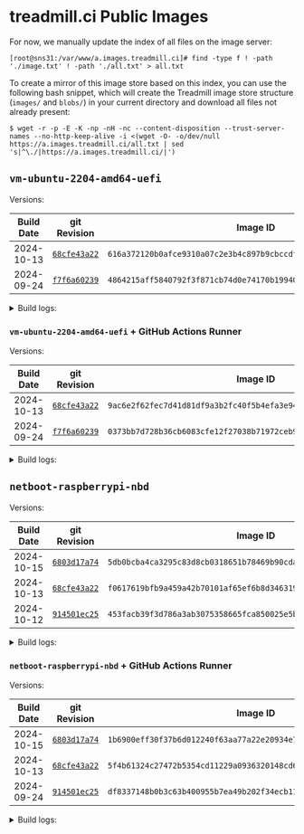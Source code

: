 # treadmill.ci Public Images

For now, we manually update the index of all files on the image server:
```
[root@sns31:/var/www/a.images.treadmill.ci]# find -type f ! -path './image.txt' ! -path './all.txt' > all.txt
```

To create a mirror of this image store based on this index, you can
use the following bash snippet, which will create the Treadmill image
store structure (`images/` and `blobs/`) in your current directory and
download all files not already present:
```
$ wget -r -p -E -K -np -nH -nc --content-disposition --trust-server-names --no-http-keep-alive -i <(wget -O- -o/dev/null https://a.images.treadmill.ci/all.txt | sed 's|^\./|https://a.images.treadmill.ci/|')
```

## `vm-ubuntu-2204-amd64-uefi`

Versions:

| Build Date | git Revision                                                                                                                                          | Image ID                                                           |
|------------|-------------------------------------------------------------------------------------------------------------------------------------------------------|--------------------------------------------------------------------|
| 2024-10-13 | [`68cfe43a22`](https://github.com/treadmill-tb/images/blob/68cfe43a225bf83bba4fe3fe11723bda7da9c45f/vm-ubuntu-2204-amd64-uefi/default.nix) | `616a372120b0afce9310a07c2e3b4c897b9cbccdfec4cf01ccbcca82c156ee05` |
| 2024-09-24 | [`f7f6a60239`](https://github.com/treadmill-tb/images/blob/f7f6a6023970684ab56515fcdedf1b5792f368f7/vm-ubuntu-2204-amd64-uefi/default.nix) | `4864215aff5840792f3f871cb74d0e74170b199406a56422612efa715e72e1a5` |

<details>
<summary>Build logs:</summary>

### `68cfe43a22`

```
leons@caesium ~/p/t/i/vm-ubuntu-2204-amd64-uefi (main)> git rev-parse HEAD
68cfe43a225bf83bba4fe3fe11723bda7da9c45f
leons@caesium ~/p/t/i/vm-ubuntu-2204-amd64-uefi (main)> nix-build -E 'with import <nixpkgs> {}; callPackage ./default.nix {}'
/nix/store/fcssv6py0hh2p4hfd9w5h9pl5d3ysz5p-treadmill-store
leons@caesium ~/p/t/i/vm-ubuntu-2204-amd64-uefi (main)> rsync -rv -L result/ leons@sns31.cs.princeton.edu:/var/www/a.images.treadmill.ci/
sending incremental file list
image.txt
blobs/6c/
blobs/6c/82/
blobs/6c/82/47/
blobs/6c/82/47/6c8247e4440a4f9a691f67643c1d2adf87d48b6c475bd7b83599851cec785164
images/61/
images/61/6a/
images/61/6a/37/
images/61/6a/37/616a372120b0afce9310a07c2e3b4c897b9cbccdfec4cf01ccbcca82c156ee05

sent 941,459,348 bytes  received 113 bytes  81,866,040.09 bytes/sec
total size is 941,229,060  speedup is 1.00
```


### `f7f6a60239`

```
leons@caesium ~/p/t/i/vm-ubuntu-2204-amd64-uefi (main)> git rev-parse HEAD
f7f6a6023970684ab56515fcdedf1b5792f368f7
leons@caesium ~/p/t/i/vm-ubuntu-2204-amd64-uefi (main)> nix-build -E 'with import <nixpkgs> {}; callPackage ./default.nix {}'
/nix/store/1bjwlkjbxq7nal5sbll6snh9wc0ingbv-treadmill-store
leons@caesium ~/p/t/i/vm-ubuntu-2204-amd64-uefi (main)> rsync -rv -L result/ leons@sns31.cs.princeton.edu:/var/www/a.images.treadmill.ci/
sending incremental file list
image.txt
blobs/
blobs/33/
blobs/33/31/
blobs/33/31/75/
blobs/33/31/75/33317569a76291991bb8dae68a08b2369221a229192eec1ad3227d38826da281
images/
images/48/
images/48/64/
images/48/64/21/
images/48/64/21/4864215aff5840792f3f871cb74d0e74170b199406a56422612efa715e72e1a5

sent 940,869,394 bytes  received 113 bytes  89,606,619.71 bytes/sec
total size is 940,639,236  speedup is 1.00
```

</details>

### `vm-ubuntu-2204-amd64-uefi` + GitHub Actions Runner

Versions:

| Build Date | git Revision                                                                                                                                          | Image ID                                                           |
|------------|-------------------------------------------------------------------------------------------------------------------------------------------------------|--------------------------------------------------------------------|
| 2024-10-13 | [`68cfe43a22`](https://github.com/treadmill-tb/images/blob/68cfe43a225bf83bba4fe3fe11723bda7da9c45f/vm-ubuntu-2204-amd64-uefi/gh-actions-overlay.nix) | `9ac6e2f62fec7d41d81df9a3b2fc40f5b4efa3e94055ea43a83e29dc77b791ee` |
| 2024-09-24 | [`f7f6a60239`](https://github.com/treadmill-tb/images/blob/f7f6a6023970684ab56515fcdedf1b5792f368f7/vm-ubuntu-2204-amd64-uefi/gh-actions-overlay.nix) | `0373bb7d728b36cb6083cfe12f27038b71972ceb90563b0037d4012df7b62bf4` |

<details>
<summary>Build logs:</summary>

### `68cfe43a22`

```
leons@caesium ~/p/t/i/vm-ubuntu-2204-amd64-uefi (main)> git rev-parse HEAD
68cfe43a225bf83bba4fe3fe11723bda7da9c45f
leons@caesium ~/p/t/i/vm-ubuntu-2204-amd64-uefi (main)> nix-build gh-actions-overlay.nix
/nix/store/25p7sbadzw5rj7b1dz23zxacw0ri8nzr-image-store
leons@caesium ~/p/t/i/vm-ubuntu-2204-amd64-uefi (main)> rsync -rv -L result/ leons@sns31.cs.princeton.edu:/var/www/a.images.treadmill.ci/
sending incremental file list
image.txt
blobs/06/
blobs/06/ff/
blobs/06/ff/9f/
blobs/06/ff/9f/06ff9fbb107733147c0ab2bd92efd4a2844b42c9ec60945d8e84de1b6194ed61
blobs/6c/82/47/6c8247e4440a4f9a691f67643c1d2adf87d48b6c475bd7b83599851cec785164
images/9a/
images/9a/c6/
images/9a/c6/e2/
images/9a/c6/e2/9ac6e2f62fec7d41d81df9a3b2fc40f5b4efa3e94055ea43a83e29dc77b791ee

sent 658,136,207 bytes  received 214,956 bytes  77,453,078.00 bytes/sec
total size is 1,599,080,209  speedup is 2.43
```

### `f7f6a60239`

```
leons@caesium ~/p/t/i/vm-ubuntu-2204-amd64-uefi (main)> git rev-parse HEAD
f7f6a6023970684ab56515fcdedf1b5792f368f7
leons@caesium ~/p/t/i/vm-ubuntu-2204-amd64-uefi (main)> nix-build gh-actions-overlay.nix
/nix/store/yzn9rhawqslvl8y7b55sq6n19lhlcxrx-image-store
leons@caesium ~/p/t/i/vm-ubuntu-2204-amd64-uefi (main)> rsync -rv -L result/ leons@sns31.cs.princeton.edu:/var/www/a.images.treadmill.ci/
sending incremental file list
image.txt
blobs/33/31/75/33317569a76291991bb8dae68a08b2369221a229192eec1ad3227d38826da281
blobs/9b/
blobs/9b/bc/
blobs/9b/bc/f6/
blobs/9b/bc/f6/9bbcf6d6a67886ac58b9d6cdbb87b49e1a14ebeb8b19b99279b3d73eacdf00b0
images/03/
images/03/73/
images/03/73/bb/
images/03/73/bb/0373bb7d728b36cb6083cfe12f27038b71972ceb90563b0037d4012df7b62bf4

sent 658,398,373 bytes  received 214,879 bytes  69,327,710.74 bytes/sec
total size is 1,598,752,529  speedup is 2.43
```

</details>

## `netboot-raspberrypi-nbd`

Versions:

| Build Date | git Revision                                                                                                                                          | Image ID                                                           |
|------------|-------------------------------------------------------------------------------------------------------------------------------------------------------|--------------------------------------------------------------------|
| 2024-10-15 | [`6803d17a74`](https://github.com/treadmill-tb/images/blob/6803d17a74a4158e80fc6bc6fe44c64543ff0d15/netboot-raspberrypi-nbd/default.nix) | `5db0bcba4ca3295c83d8cb0318651b78469b90cda9f124011c2bd15a0f1f8999` |
| 2024-10-13 | [`68cfe43a22`](https://github.com/treadmill-tb/images/blob/68cfe43a225bf83bba4fe3fe11723bda7da9c45f/netboot-raspberrypi-nbd/default.nix) | `f0617619bfb9a459a42b70101af65ef6b8d34631955f1d46423674e9897f26fc` |
| 2024-10-12 | [`914501ec25`](https://github.com/treadmill-tb/images/blob/914501ec25617613d8bc4d5ca034438e3030acf3/netboot-raspberrypi-nbd/default.nix) | `453facb39f3d786a3ab3075358665fca850025e5b342487066f7a5c5482bd8ab` |

<details>
<summary>Build logs:</summary>

### `6803d17a74`

```
leons@caesium ~/p/t/i/netboot-raspberrypi-nbd (main)> git rev-parse HEAD
6803d17a74a4158e80fc6bc6fe44c64543ff0d15
leons@caesium ~/p/t/i/netboot-raspberrypi-nbd (main)> nix-build -I nixpkgs=https://github.com/nixos/nixpkgs/archive/release-24.05.tar.gz -E 'with import <nixpkgs> {}; callPackage ./default.nix {}'
/nix/store/b4vwspja2w7zp8slajn4zb6xydz6bdp8-treadmill-store
leons@caesium ~/p/t/i/netboot-raspberrypi-nbd (main)> rsync -rv -L result/ leons@sns31.cs.princeton.edu:/var/www/a.images.treadmill.ci/
sending incremental file list
image.txt
blobs/50/a3/39/50a339bb4ec10902d7bae426fe216a8008fca81fa82ce9a8036ebad998320c98
blobs/e4/4b/bd/e44bbd64b70c8afea5f704e8b6884f7d52bee81c75b84ac443bb77e45901acbf
images/5d/b0/bc/5db0bcba4ca3295c83d8cb0318651b78469b90cda9f124011c2bd15a0f1f8999

sent 217,190 bytes  received 378,929 bytes  51,836.43 bytes/sec
total size is 2,155,740,307  speedup is 3,616.29
```

### `68cfe43a22`

```
leons@caesium ~/p/t/i/netboot-raspberrypi-nbd (main)> git rev-parse HEAD
68cfe43a225bf83bba4fe3fe11723bda7da9c45f
leons@caesium ~/p/t/i/netboot-raspberrypi-nbd (main)> nix-build -E 'with import <nixpkgs> {}; callPackage ./default.nix {}'
/nix/store/wc452qz6yp2fy7qdlk0sn71rbcsky45g-treadmill-store
leons@caesium ~/p/t/i/netboot-raspberrypi-nbd (main)> rsync -rv -L result/ leons@sns31.cs.princeton.edu:/var/www/a.images.treadmill.ci/
sending incremental file list
image.txt
blobs/33/24/
blobs/33/24/52/
blobs/33/24/52/3324528e034d27c28f4b58b734aab3e0b041a1c57c044bcef1a3c552ff88665a
blobs/50/
blobs/50/16/
blobs/50/16/df/
blobs/50/16/df/5016df56e359098cb3c6e44bee77ee390c71e855908e4b0a528cbf4ba5d37f4f
images/f0/
images/f0/61/
images/f0/61/76/
images/f0/61/76/f0617619bfb9a459a42b70101af65ef6b8d34631955f1d46423674e9897f26fc

sent 2,159,544,890 bytes  received 145 bytes  105,343,660.24 bytes/sec
total size is 2,159,017,107  speedup is 1.00
```

### `914501ec25`

```
leons@caesium ~/p/t/i/netboot-raspberrypi-nbd (main)> git rev-parse HEAD
914501ec25617613d8bc4d5ca034438e3030acf3
leons@caesium ~/p/t/i/netboot-raspberrypi-nbd (main)> nix-build -E 'with import <nixpkgs> {}; callPackage ./default.nix {}'
/nix/store/8yhb8zc7n0dj1a1y9gc1n8l9w84firk8-treadmill-store
leons@caesium ~/p/t/i/netboot-raspberrypi-nbd (main)> rsync -rv -L result/ leons@sns31.cs.princeton.edu:/var/www/a.images.treadmill.ci/
sending incremental file list
image.txt
blobs/1d/67/24/1d6724e19dee478cc8b6b6e09cd8d3ba415818aac605acf4a7679159f246dcbf
blobs/44/a2/5a/44a25acaf1e384ffd6926d613cca854563bc62ad6515e1645ac4151f51c55054
images/45/
images/45/3f/
images/45/3f/ac/
images/45/3f/ac/453facb39f3d786a3ab3075358665fca850025e5b342487066f7a5c5482bd8ab
sent 222,162 bytes  received 385,681 bytes  52,855.91 bytes/sec
total size is 2,098,687,124  speedup is 3,452.68
```

</details>

### `netboot-raspberrypi-nbd` + GitHub Actions Runner

Versions:

| Build Date | git Revision                                                                                                                                          | Image ID                                                           |
|------------|-------------------------------------------------------------------------------------------------------------------------------------------------------|--------------------------------------------------------------------|
| 2024-10-15 | [`6803d17a74`](https://github.com/treadmill-tb/images/blob/6803d17a74a4158e80fc6bc6fe44c64543ff0d15/netboot-raspberrypi-nbd/gh-actions-overlay.nix) | `1b6900eff30f37b6d012240f63aa77a22e20934e7f6ebf38e25310552dc08378` |
| 2024-10-13 | [`68cfe43a22`](https://github.com/treadmill-tb/images/blob/68cfe43a225bf83bba4fe3fe11723bda7da9c45f/netboot-raspberrypi-nbd/gh-actions-overlay.nix) | `5f4b61324c27472b5354cd11229a0936320148cd6e852fbf05e1b7ff5b4598e6` |
| 2024-09-24 | [`914501ec25`](https://github.com/treadmill-tb/images/blob/914501ec25617613d8bc4d5ca034438e3030acf3/netboot-raspberrypi-nbd/gh-actions-overlay.nix) | `df8337148b0b3c63b400955b7ea49b202f34ecb111b61cd60c45a96076d9e31a` |

<details>
<summary>Build logs:</summary>

### `6803d17a74`

```
leons@caesium ~/p/t/i/netboot-raspberrypi-nbd (main)> git rev-parse HEAD
6803d17a74a4158e80fc6bc6fe44c64543ff0d15
leons@caesium ~/p/t/i/netboot-raspberrypi-nbd (main)> nix-build -I nixpkgs=https://github.com/nixos/nixpkgs/archive/release-24.05.tar.gz gh-actions-runner-overlay.nix
/nix/store/148134wsj8h3jbaz6gn7dl1igywgg48a-image-store
leons@caesium ~/p/t/i/netboot-raspberrypi-nbd (main)> rsync -rv -L result/ leons@sns31.cs.princeton.edu:/var/www/a.images.treadmill.ci/
sending incremental file list
image.txt
blobs/50/a3/39/50a339bb4ec10902d7bae426fe216a8008fca81fa82ce9a8036ebad998320c98
blobs/e4/4b/bd/e44bbd64b70c8afea5f704e8b6884f7d52bee81c75b84ac443bb77e45901acbf
blobs/f8/
blobs/f8/d0/
blobs/f8/d0/61/
blobs/f8/d0/61/f8d06173c89ea48fb3c5214a7f16c3fb2c5964732602dcd230d535984d23e206
images/1b/
images/1b/69/
images/1b/69/00/
images/1b/69/00/1b6900eff30f37b6d012240f63aa77a22e20934e7f6ebf38e25310552dc08378

sent 470,030,344 bytes  received 378,961 bytes  30,348,987.42 bytes/sec
total size is 2,625,437,505  speedup is 5.58
```

### `68cfe43a22`

```
leons@caesium ~/p/t/i/netboot-raspberrypi-nbd (main)> git rev-parse HEAD
68cfe43a225bf83bba4fe3fe11723bda7da9c45f
leons@caesium ~/p/t/i/netboot-raspberrypi-nbd (main)> nix-build gh-actions-runner-overlay.nix
/nix/store/wcihc56rzaqhbvqj0amzza8qk6ss69sv-image-store
leons@caesium ~/p/t/i/netboot-raspberrypi-nbd (main)> rsync -rv -L result/ leons@sns31.cs.princeton.edu:/var/www/a.images.treadmill.ci/
sending incremental file list
image.txt
blobs/33/24/52/3324528e034d27c28f4b58b734aab3e0b041a1c57c044bcef1a3c552ff88665a
blobs/4f/
blobs/4f/5d/
blobs/4f/5d/5f/
blobs/4f/5d/5f/4f5d5fb9780430b4fa4b8747c74af7d60f8a4e1f5accb3cd9871d66bf674b8ca
blobs/50/16/df/5016df56e359098cb3c6e44bee77ee390c71e855908e4b0a528cbf4ba5d37f4f
images/5f/
images/5f/4b/
images/5f/4b/61/
images/5f/4b/61/5f4b61324c27472b5354cd11229a0936320148cd6e852fbf05e1b7ff5b4598e6

sent 469,637,168 bytes  received 379,189 bytes  30,323,635.94 bytes/sec
total size is 2,628,321,089  speedup is 5.59
```

### `914501ec25`

```
leons@caesium ~/p/t/i/netboot-raspberrypi-nbd (main)> git rev-parse HEAD
914501ec25617613d8bc4d5ca034438e3030acf3
leons@caesium ~/p/t/i/netboot-raspberrypi-nbd (main)> nix-build gh-actions-runner-overlay.nix
/nix/store/i0mqkn0ygp5zn7d1fd10h0z5msqav7vf-image-store
leons@caesium ~/p/t/i/netboot-raspberrypi-nbd (main)> rsync -rv -L result/ leons@sns31.cs.princeton.edu:/var/www/a.images.treadmill.ci/
sending incremental file list
image.txt
blobs/1d/
blobs/1d/67/
blobs/1d/67/24/
blobs/1d/67/24/1d6724e19dee478cc8b6b6e09cd8d3ba415818aac605acf4a7679159f246dcbf
blobs/44/
blobs/44/a2/
blobs/44/a2/5a/
blobs/44/a2/5a/44a25acaf1e384ffd6926d613cca854563bc62ad6515e1645ac4151f51c55054
blobs/55/
blobs/55/57/
blobs/55/57/dc/
blobs/55/57/dc/5557dc4e01ee4e2b4698931332b38a754c55f9da9ff48c7de8d4728fdf9683d1
images/df/
images/df/83/
images/df/83/37/
images/df/83/37/df8337148b0b3c63b400955b7ea49b202f34ecb111b61cd60c45a96076d9e31a
sent 2,570,257,715 bytes  received 183 bytes  100,794,427.37 bytes/sec
total size is 2,569,629,506  speedup is 1.00
```

</details>


